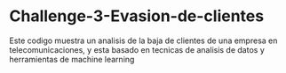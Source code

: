 # Challenge-3-Evasion-de-clientes
Este codigo muestra un analisis de la baja de clientes de una empresa en telecomunicaciones, y esta basado en tecnicas de analisis de datos y herramientas de machine learning

